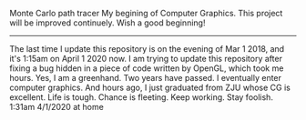 Monte Carlo path tracer
My begining of Computer Graphics. This project will be improved continuely.
Wish a good beginning!

-------------
The last time I update this repository is on the evening of Mar 1 2018, and it's 1:15am on April 1 2020 now. I am trying to update this repository after fixing a bug hidden in a piece of code written by OpenGL, which took me hours. Yes, I am a greenhand. Two years have passed. I eventually enter computer graphics. And hours ago, I just graduated from ZJU whose CG is excellent. Life is tough. Chance is fleeting. Keep working. Stay foolish.
1:31am 4/1/2020 at home


